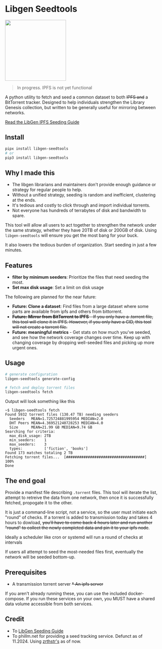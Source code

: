 # Libgen Seedtools

<img src="docs/seedtools.png" width="200">

> In progress.  IPFS is not yet functional

A python utility to fetch and seed a common dataset to both <s>IPFS and</s> a BitTorrent tracker. Designed to help individuals strengthen the Library Genesis collection, but written to be generally useful for mirroring between networks.

[Read the LibGen IPFS Seeding Guide](https://freeread.org/ipfs/)

## Install

``` bash
pipx install libgen-seedtools
# or
pip3 install libgen-seedtools
```

## Why I made this

* The libgen librarians and maintainers don't provide enough guidance or strategy for regular people to help.
* Without a unified strategy, seeding is random and inefficient, clustering at the ends.
* It's tedious and costly to click through and import individual torrents.
* Not everyone has hundreds of terrabytes of disk and bandwidth to spare.

This tool will allow all users to act together to strengthen the network under the same strategy, whether they have 20TB of disk or 200GB of disk. Using `libgen-seedtools` will ensure you get the most bang for your buck.

It also lowers the tedious burden of organization.  Start seeding in just a few minutes.

## Features

* **filter by minimum seeders**: Prioritize the files that need seeding the most.
* **Set max disk usage**: Set a limit on disk usage

The following are planned for the near future:

* **Future: Clone a dataset**: Find files from a large dataset where some parts are available from ipfs and others from bittorrent.
* <s>**Future: Mirror from BitTorrent to IPFS** - If you only have a .torrent file, this tool will clone it in IPFS.  However, if you only have a CID, this tool will not create a torrent file.</s>
* **Future: meaningful metrics** - Get stats on how much you've seeded, and see how the network coverage changes over time.  Keep up with changing coverage by dropping well-seeded files and picking up more urgent ones.

## Usage

``` bash
# generate configuration
libgen-seedtools generate-config

# fetch and deploy torrent files
libgen-seedtools fetch
```

Output will look something like this

``` text
~$ libgen-seedtools fetch
Found 5932 torrent files (130.47 TB) needing seeders
  Seeders   MEAN=1.725724881995954 MEDIAN=2.0
  DHT Peers MEAN=4.369521240728253 MEDIAN=4.0
  Size      MEAN=21.99 GB MEDIAN=9.74 GB
Searching for criteria:
  max_disk_usage: 2TB
  min_seeders:    1
  max_seeders:    3
  types:          ['fiction', 'books']
Found 173 matches totaling 2 TB
Fetching torrent files...  [####################################]  100%
Done
```

## The end goal

Provide a manifest file describing `.torrent` files. This tool will iterate the list, attempt to retreive the data from one network, then once it is successfully fetched, propogate it to the other.

It is just a command-line script, not a service, so the user must initiate each "round" of checks.  If a torrent is added to transmission today and takes 4 hours to dowload, <s>you'll have to come back 4 hours later and run another "round" to collect the newly completed data and pin it to your ipfs node</s>.

Ideally a scheduler like cron or systemd will run a round of checks at intervals

If users all attempt to seed the most-needed files first, eventually the network will be seeded bottom-up.

## Prerequisites

* A transmission torrent server
<s>* An ipfs server</s>

If you aren't already running these, you can use the included docker-compose.  If you run these services on your own, you MUST have a shared data volume accessible from both services.

## Credit

* To [LibGen Seeding Guide](https://freeread.org/)
* To phillm.net for providing a seed tracking service. Defunct as of 11.2024. Using [zrthstr's](https://zrthstr.github.io/libgen_torrent_cardiography/index.html) as of now.
